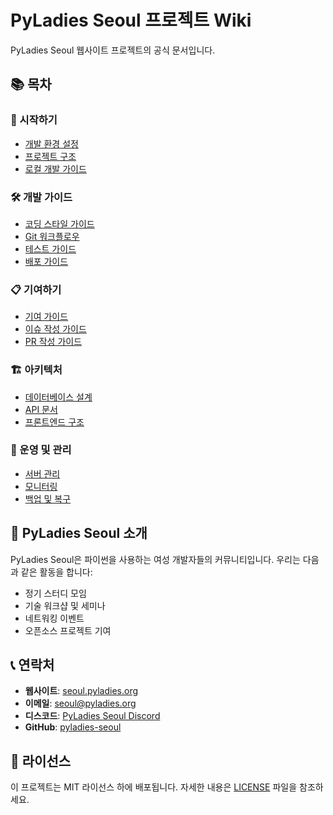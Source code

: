 # PyLadies Seoul 프로젝트 Wiki

PyLadies Seoul 웹사이트 프로젝트의 공식 문서입니다.

## 📚 목차

### 🚀 시작하기
- [개발 환경 설정](Development-Setup)
- [프로젝트 구조](Project-Structure)
- [로컬 개발 가이드](Local-Development)

### 🛠️ 개발 가이드
- [코딩 스타일 가이드](Coding-Style-Guide)
- [Git 워크플로우](Git-Workflow)
- [테스트 가이드](Testing-Guide)
- [배포 가이드](Deployment-Guide)

### 📋 기여하기
- [기여 가이드](Contributing)
- [이슈 작성 가이드](Issue-Guidelines)
- [PR 작성 가이드](PR-Guidelines)

### 🏗️ 아키텍처
- [데이터베이스 설계](Database-Design)
- [API 문서](API-Documentation)
- [프론트엔드 구조](Frontend-Architecture)

### 🔧 운영 및 관리
- [서버 관리](Server-Management)
- [모니터링](Monitoring)
- [백업 및 복구](Backup-Recovery)

## 🤝 PyLadies Seoul 소개

PyLadies Seoul은 파이썬을 사용하는 여성 개발자들의 커뮤니티입니다. 우리는 다음과 같은 활동을 합니다:

- 정기 스터디 모임
- 기술 워크샵 및 세미나
- 네트워킹 이벤트
- 오픈소스 프로젝트 기여

## 📞 연락처

- **웹사이트**: [seoul.pyladies.org](https://seoul.pyladies.org)
- **이메일**: seoul@pyladies.org
- **디스코드**: [PyLadies Seoul Discord](https://discord.gg/pyladies-seoul)
- **GitHub**: [pyladies-seoul](https://github.com/pyladies-seoul)

## 📝 라이선스

이 프로젝트는 MIT 라이선스 하에 배포됩니다. 자세한 내용은 [LICENSE](../LICENSE) 파일을 참조하세요.
